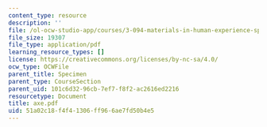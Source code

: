 ```yaml
---
content_type: resource
description: ''
file: /ol-ocw-studio-app/courses/3-094-materials-in-human-experience-spring-2004/51a02c18f4f41306ff966ae7fd50b4e5_axe.pdf
file_size: 19307
file_type: application/pdf
learning_resource_types: []
license: https://creativecommons.org/licenses/by-nc-sa/4.0/
ocw_type: OCWFile
parent_title: Specimen
parent_type: CourseSection
parent_uid: 101c6d32-96cb-7ef7-f8f2-ac2616ed2216
resourcetype: Document
title: axe.pdf
uid: 51a02c18-f4f4-1306-ff96-6ae7fd50b4e5
---
```


